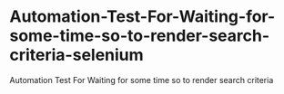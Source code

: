 # Automation-Test-For-Waiting-for-some-time-so-to-render-search-criteria-selenium
Automation Test For Waiting for some time so to render search criteria  
